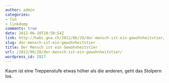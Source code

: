 ```yaml
---
author: admin
categories:
- fun
- linkdump
comments: true
date: 2012-06-28T18:50:54Z
link: http://habi.gna.ch/2012/06/28/der-mensch-ist-ein-gewohnheitstier/
slug: der-mensch-ist-ein-gewohnheitstier
title: Der Mensch ist ein Gewohnheitstier
url: /2012/06/28/der-mensch-ist-ein-gewohnheitstier/
wordpress_id: 2827
---
```


Kaum ist eine Treppenstufe etwas höher als die anderen, geht das Stolpern los.
